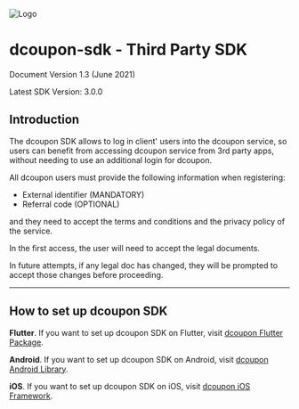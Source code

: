 ![Logo](https://s3.amazonaws.com/dcoupon.com/sdk/docs/dcouponLogo.png)

# dcoupon-sdk - Third Party SDK

Document Version 1.3 (June 2021)

Latest SDK Version: 3.0.0

## Introduction

The dcoupon SDK allows to log in client' users into the dcoupon service, so users can benefit from accessing dcoupon service from 3rd party apps, without needing to use an additional login for dcoupon.

All dcoupon users must provide the following information when registering:
- External identifier (MANDATORY)
- Referral code (OPTIONAL)

and they need to accept the terms and conditions and the privacy policy of the service.

In the first access, the user will need to accept the legal documents. 

In future attempts, if any legal doc has changed, they will be prompted to accept those changes before proceeding.

---

## How to set up dcoupon SDK

**Flutter**. If you want to set up dcoupon SDK on Flutter, visit [dcoupon Flutter Package](https://pub.dev/packages/dcoupon_sdk_flutter_package).

**Android**. If you want to set up dcoupon SDK on Android, visit [dcoupon Android Library](https://github.com/Scanbuy-Inc/dcoupon-public-docs/blob/master/dcoupon-sdk/android-SETUP.md).

**iOS**. If you want to set up dcoupon SDK on iOS, visit [dcoupon iOS Framework](https://github.com/Scanbuy-Inc/dcoupon-public-docs/blob/master/dcoupon-sdk/iOS-SETUP.md).


